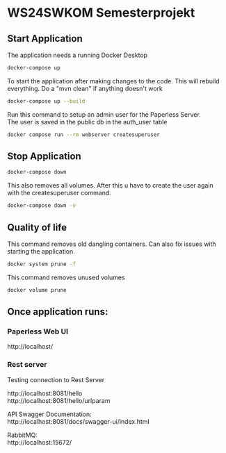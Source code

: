 <h1>WS24SWKOM Semesterprojekt</h1>

<h2>Start Application</h2>

The application needs a running Docker Desktop
```bash
docker-compose up
```

To start the application after making changes to the code. 
This will rebuild everything. Do a "mvn clean" if anything doesn't work

```bash
docker-compose up --build
```
Run this command to setup an admin user for the Paperless Server. \
The user is saved in the public db in the auth_user table
```bash
docker compose run --rm webserver createsuperuser
```
<h2>Stop Application</h2>

```bash
docker-compose down
```
This also removes all volumes. After this u have to create the user again with the createsuperuser command. 

```bash
docker-compose down -v
```

<h2>Quality of life</h2>
This command removes old dangling containers. Can also fix issues with starting the application.

 ```bash
docker system prune -f
```
This command removes unused volumes

 ```bash
docker volume prune
```
<h2>Once application runs:</h2>

<h3>Paperless Web UI</h3>

http://localhost/

<h3>Rest server</h3>
Testing connection to Rest Server

http://localhost:8081/hello \
http://localhost:8081/hello/urlparam

API Swagger Documentation: \
http://localhost:8081/docs/swagger-ui/index.html

RabbitMQ: \
http://localhost:15672/
